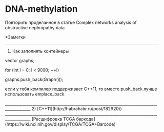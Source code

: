 DNA-methylation
===============
Повторить проделанное в статье Complex networks analysis of obstructive nephropathy data.

*Заметки
___________________________________________________________________________________________
1) Как заполнять контейнеры
<p>vector<Graph> graphs;</p>
<p>for (int i = 0; i < 9000; ++i)</p>
<p>graphs.push_back(Graph(i));</p>

<p>если у тебя компилер поддерживает C++11, то вместо push_back лучше использовать emplace_back</p>
___________________________________________________________________________________________
2) [С++11](http://habrahabr.ru/post/182920/)
___________________________________________________________________________________________
[Расшифровка TCGA баркода](https://wiki.nci.nih.gov/display/TCGA/TCGA+Barcode)

